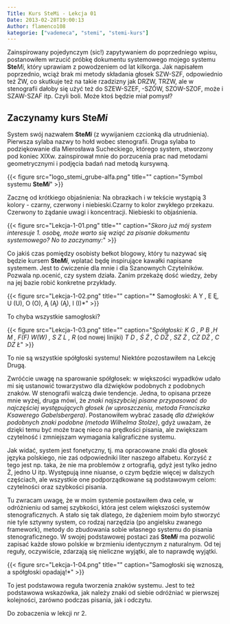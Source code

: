 ```yaml
---
Title: Kurs SteMi - Lekcja 01
Date: 2013-02-28T19:00:13
Author: flamenco108
kategorie: ["vademeca", "stemi", "stemi-kurs"]
---
```


Zainspirowany pojedynczym (sic!) zapytywaniem do poprzedniego wpisu,
postanowiłem wrzucić próbkę dokumentu systemowego mojego systemu
**Ste***Mi,* który uprawiam z powodzeniem od lat kilkorga. Jak napisałem
poprzednio, wciąż brak mi metody składania głosek SZW-SZF, odpowiednio
też ŻW, co skutkuje też na takie rzadzizny jak DRZW, TRZW, ale w
stenografii dałoby się użyć też do SZEW-SZEF, -SZÓW, SZOW-SZOF, może i
SZAW-SZAF itp. Czyli boli. Może ktoś będzie miał pomysł?

## Zaczynamy kurs Ste*Mi*


System swój nazwałem **Ste*Mi*** (z wywijaniem czcionką dla
utrudnienia). Pierwsza sylaba nazwy to hołd wobec stenografii. Druga
sylaba to podziękowanie dla Mierosława Sucheckiego, którego system,
stworzony pod koniec XIXw. zainspirował mnie do porzucenia prac nad
metodami geometrycznymi i podjęcia badań nad metodą kursywną.


<!-- 
![](logo_stemi_grube-alfa.png)
Symbol systemu **Ste*Mi***
-->

{{< figure src="logo_stemi_grube-alfa.png" title="" caption="Symbol systemu **Ste*Mi***" >}}

Zacznę od krótkiego objaśnienia:
Na obrazkach i w tekście wystąpią 3 kolory -
czarny, czerwony i niebieski.Czarny to kolor zwykłego
przekazu. Czerwony to żądanie uwagi i
koncentracji. Niebieski to
objaśnienia.

<!-- 
![](Lekcja-1-01.png)
 *Skoro już mój system interesuje 1. osobę, może warto się wziąć za pisanie dokumentu systemowego? No to zaczynamy:* 
-->

{{< figure src="Lekcja-1-01.png" title="" caption="*Skoro już mój system interesuje 1. osobę, może warto się wziąć za pisanie dokumentu systemowego? No to zaczynamy:*" >}}



Co jakiś czas pomiędzy osobisty bełkot blogowy, który tu nazywać się
będzie kursem **Ste*Mi***, wplatać będę inspirujące kawałki napisane
systemem. Jest to ćwiczenie dla mnie i dla Szanownych Czytelników.
Pozwala np.ocenić, czy system działa. Zanim przekażę dość wiedzy, żeby
na jej bazie robić konkretne przykłady.


<!-- 
![](Lekcja-1-02.png)
* Samogłoski: A Y , E Ę, U (U), O (O), Ą (Ą) (Ą), I (I)*
-->

{{< figure src="Lekcja-1-02.png" title="" caption="* Samogłoski: A Y , E Ę, U (U), O (O), Ą (Ą) (Ą), I (I)*" >}}

To chyba wszystkie samogłoski?


<!-- 
![](Lekcja-1-03.png)
 *Spółgłoski: K G , P B ,H M , F(F) W(W) , S Z L , R* 
 *T D , Ś Ź , Ć DŹ , SZ Ż , CZ DŻ , C DZ Ł* 
-->

{{< figure src="Lekcja-1-03.png" title="" caption="*Spółgłoski: K G , P B ,H M , F(F) W(W) , S Z L , R* (od nowej linijki) *T D , Ś Ź , Ć DŹ , SZ Ż , CZ DŻ , C DZ Ł*" >}}


To nie są wszystkie spółgłoski systemu! Niektóre pozostawiłem na Lekcję
Drugą. 





Zwróćcie uwagę na sparowanie spółgłosek: w większości wypadków udało mi
się ustanowić towarzystwo dla dźwięków podobnych z podobnych znaków. W
stenografii walczą dwie tendencje. Jedna, to opisana przeze mnie wyżej,
druga mówi, że *znaki najszybciej pisane przypasować do najczęściej
występujących głosek (w uproszczeniu, metoda Franciszka Ksawerego
Gabelsbergera)*. Postanowiłem wybrać zasadę *dla dźwięków podobnych
znaki podobne (metoda Wilhelma Stolze)*, gdyż uważam, że dzięki temu być
może tracę nieco na prędkości pisania, ale zwiększam czytelność i
zmniejszam wymagania kaligraficzne systemu.





Jak widać, system jest fonetyczny, tj. ma opracowane znaki dla głosek
języka polskiego, nie zaś odpowiedniki liter naszego alfabetu. Korzyść z
tego jest np. taka, że nie ma problemów z ortografią, gdyż jest tylko
jedno Ż, jedno U itp. Występują inne niuanse, o czym będzie więcej w
dalszych częściach, ale wszystkie one podporządkowane są podstawowym
celom: czytelności oraz szybkości pisania.





Tu zwracam uwagę, że w moim systemie postawiłem dwa cele, w odróżnieniu
od samej szybkości, która jest celem większości systemów
stenograficznych. A stało się tak dlatego, że dążeniem moim było
stworzyć nie tyle sztywny system, co rodzaj narzędzia (po angielsku
zwanego framework), metody do zbudowania sobie własnego systemu do
pisania stenograficznego. W swojej podstawowej postaci zaś **Ste*Mi***
ma pozwolić zapisać każde słowo polskie w brzmieniu identycznym z
naturalnym. Od tej reguły, oczywiście, zdarzają się nieliczne wyjątki,
ale to naprawdę wyjątki.


<!-- 
![](Lekcja-1-04.png)
Samogłoski się wznoszą, a spółgłoski opadają!*
-->

{{< figure src="Lekcja-1-04.png" title="" caption="Samogłoski się wznoszą, a spółgłoski opadają!*" >}}

 To jest podstawowa reguła tworzenia znaków systemu. Jest to też
podstawowa wskazówka, jak należy znaki od siebie odróżniać w pierwszej
kolejności, zarówno podczas pisania, jak i odczytu.

Do zobaczenia w lekcji nr 2.
